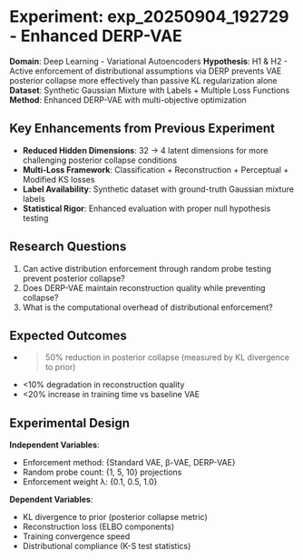 # Experiment: exp_20250904_192729 - Enhanced DERP-VAE

**Domain**: Deep Learning - Variational Autoencoders
**Hypothesis**: H1 & H2 - Active enforcement of distributional assumptions via DERP prevents VAE posterior collapse more effectively than passive KL regularization alone
**Dataset**: Synthetic Gaussian Mixture with Labels + Multiple Loss Functions
**Method**: Enhanced DERP-VAE with multi-objective optimization

## Key Enhancements from Previous Experiment
- **Reduced Hidden Dimensions**: 32 → 4 latent dimensions for more challenging posterior collapse conditions
- **Multi-Loss Framework**: Classification + Reconstruction + Perceptual + Modified KS losses
- **Label Availability**: Synthetic dataset with ground-truth Gaussian mixture labels
- **Statistical Rigor**: Enhanced evaluation with proper null hypothesis testing

## Research Questions
1. Can active distribution enforcement through random probe testing prevent posterior collapse?
2. Does DERP-VAE maintain reconstruction quality while preventing collapse?
3. What is the computational overhead of distributional enforcement?

## Expected Outcomes
- >50% reduction in posterior collapse (measured by KL divergence to prior)
- <10% degradation in reconstruction quality
- <20% increase in training time vs baseline VAE

## Experimental Design
**Independent Variables**:
- Enforcement method: {Standard VAE, β-VAE, DERP-VAE}
- Random probe count: {1, 5, 10} projections
- Enforcement weight λ: {0.1, 0.5, 1.0}

**Dependent Variables**:
- KL divergence to prior (posterior collapse metric)
- Reconstruction loss (ELBO components)
- Training convergence speed
- Distributional compliance (K-S test statistics)